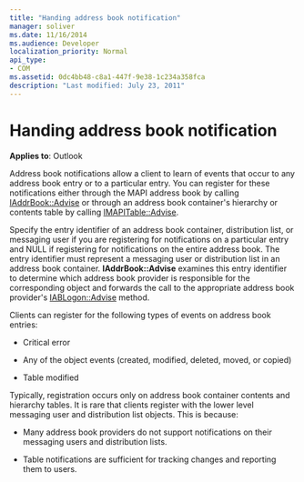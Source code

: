 ```yaml
---
title: "Handing address book notification"
manager: soliver
ms.date: 11/16/2014
ms.audience: Developer
localization_priority: Normal
api_type:
- COM
ms.assetid: 0dc4bb48-c8a1-447f-9e38-1c234a358fca
description: "Last modified: July 23, 2011"
---
```


# Handing address book notification
  
**Applies to**: Outlook 
  
Address book notifications allow a client to learn of events that occur to any address book entry or to a particular entry. You can register for these notifications either through the MAPI address book by calling [IAddrBook::Advise](iaddrbook-advise.md) or through an address book container's hierarchy or contents table by calling [IMAPITable::Advise](imapitable-advise.md). 
  
Specify the entry identifier of an address book container, distribution list, or messaging user if you are registering for notifications on a particular entry and NULL if registering for notifications on the entire address book. The entry identifier must represent a messaging user or distribution list in an address book container. **IAddrBook::Advise** examines this entry identifier to determine which address book provider is responsible for the corresponding object and forwards the call to the appropriate address book provider's [IABLogon::Advise](iablogon-advise.md) method. 
  
Clients can register for the following types of events on address book entries:
  
- Critical error
    
- Any of the object events (created, modified, deleted, moved, or copied)
    
- Table modified
    
Typically, registration occurs only on address book container contents and hierarchy tables. It is rare that clients register with the lower level messaging user and distribution list objects. This is because:
  
- Many address book providers do not support notifications on their messaging users and distribution lists.
    
- Table notifications are sufficient for tracking changes and reporting them to users.
    

